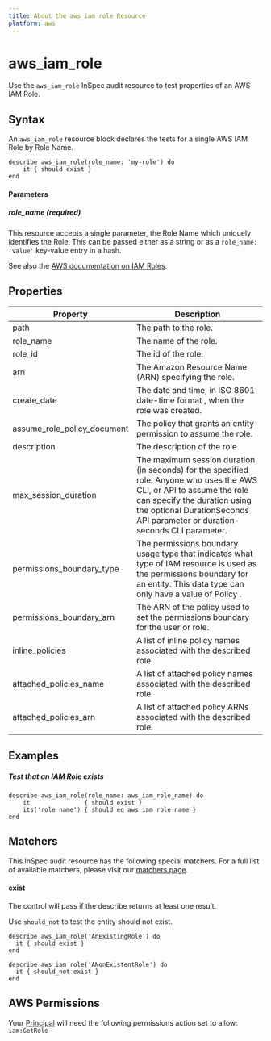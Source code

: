 ```yaml
---
title: About the aws_iam_role Resource
platform: aws
---
```


# aws\_iam\_role

Use the `aws_iam_role` InSpec audit resource to test properties of an AWS IAM Role.

## Syntax

An `aws_iam_role` resource block declares the tests for a single AWS IAM Role by Role Name.

    describe aws_iam_role(role_name: 'my-role') do
        it { should exist }
    end

#### Parameters

##### role_name _(required)_

This resource accepts a single parameter, the Role Name which uniquely identifies the Role.
This can be passed either as a string or as a `role_name: 'value'` key-value entry in a hash.

See also the [AWS documentation on IAM Roles](https://docs.aws.amazon.com/IAM/latest/UserGuide/id_roles.html).

## Properties

|Property                    | Description|
| ---                        | --- |
|path                        | The path to the role. |
|role_name                   | The name of the role. |
|role_id                     | The id of the role. |
|arn                         | The Amazon Resource Name (ARN) specifying the role. |
|create_date                 | The date and time, in ISO 8601 date-time format , when the role was created. |
|assume_role_policy_document | The policy that grants an entity permission to assume the role. |
|description                 | The description of the role. |
|max_session_duration        | The maximum session duration (in seconds) for the specified role. Anyone who uses the AWS CLI, or API to assume the role can specify the duration using the optional DurationSeconds API parameter or duration-seconds CLI parameter. |
|permissions_boundary_type   | The permissions boundary usage type that indicates what type of IAM resource is used as the permissions boundary for an entity. This data type can only have a value of Policy . |
|permissions_boundary_arn    | The ARN of the policy used to set the permissions boundary for the user or role. |
|inline_policies             | A list of inline policy names associated with the described role. |
|attached_policies_name      | A list of attached policy names associated with the described role. |
|attached_policies_arn       | A list of attached policy ARNs associated with the described role. |


## Examples

##### Test that an IAM Role exists
    describe aws_iam_role(role_name: aws_iam_role_name) do
        it               { should exist }
        its('role_name') { should eq aws_iam_role_name }
    end

## Matchers

This InSpec audit resource has the following special matchers. For a full list of available matchers, please visit our [matchers page](https://www.inspec.io/docs/reference/matchers/).


#### exist

The control will pass if the describe returns at least one result.

Use `should_not` to test the entity should not exist.

    describe aws_iam_role('AnExistingRole') do
      it { should exist }
    end

    describe aws_iam_role('ANonExistentRole') do
      it { should_not exist }
    end

## AWS Permissions

Your [Principal](https://docs.aws.amazon.com/IAM/latest/UserGuide/intro-structure.html#intro-structure-principal) will need the following permissions action set to allow: 
`iam:GetRole` 

